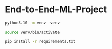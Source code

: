 # End-to-End-ML-Project

```bash
python3.10 -m venv  venv
```

```bash
source venv/bin/activate
```

```bash
pip install -r requirements.txt
```